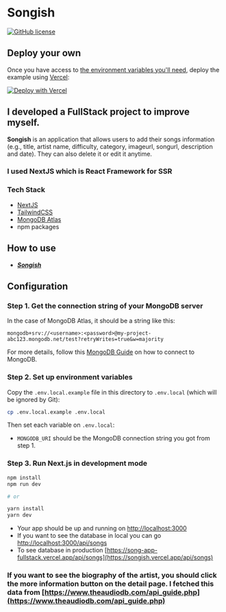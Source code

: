 # Songish

[![GitHub license](https://img.shields.io/badge/license-MIT-blue.svg)](https://raw.githubusercontent.com/turhansel/songish/master/LICENSE?token=APGVPHQ3ZPUC5OGES4KUTQLA3SZKE)

## Deploy your own

Once you have access to [the environment variables you'll need](#step-2-set-up-environment-variables), deploy the example using [Vercel](https://vercel.com?utm_source=github&utm_medium=readme&utm_campaign=next-example):

[![Deploy with Vercel](https://vercel.com/button)](https://vercel.com/new/git/external?repository-url=https://github.com/turhansel/songish&project-name=songish&repository-name=songish&env=MONGODB_URI&envDescription=Required%20to%20connect%20the%20app%20with%20MongoDB&envLink=https://github.com/vercel/next.js/tree/canary/examples/songish%23step-2-set-up-environment-variables)

## I developed a FullStack project to improve myself.

**Songish** is an application that allows users to add their songs information (e.g., title, artist name, difficulty, category, imageurl, songurl, description and date). They can also delete it or edit it anytime.

### I used NextJS which is React Framework for SSR

### Tech Stack

- [NextJS](https://nextjs.org/)
- [TailwindCSS](https://tailwindcss.com/)
- [MongoDB Atlas](https://www.mongodb.com/cloud/atlas)
- npm packages

## How to use

- **_[Songish](https://songish.vercel.app/)_**

## Configuration

### Step 1. Get the connection string of your MongoDB server

In the case of MongoDB Atlas, it should be a string like this:

```
mongodb+srv://<username>:<password>@my-project-abc123.mongodb.net/test?retryWrites=true&w=majority
```

For more details, follow this [MongoDB Guide](https://docs.mongodb.com/guides/server/drivers/) on how to connect to MongoDB.

### Step 2. Set up environment variables

Copy the `.env.local.example` file in this directory to `.env.local` (which will be ignored by Git):

```bash
cp .env.local.example .env.local
```

Then set each variable on `.env.local`:

- `MONGODB_URI` should be the MongoDB connection string you got from step 1.

### Step 3. Run Next.js in development mode

```bash
npm install
npm run dev

# or

yarn install
yarn dev
```

- Your app should be up and running on [http://localhost:3000](http://localhost:3000)
- If you want to see the database in local you can go [http://localhost:3000/api/songs](http://localhost:3000/api/songs)
- To see database in production [https://song-app-fullstack.vercel.app/api/songs](https://songish.vercel.app/api/songs)

### If you want to see the biography of the artist, you should click the more information button on the detail page. I fetched this data from [https://www.theaudiodb.com/api_guide.php](https://www.theaudiodb.com/api_guide.php)
